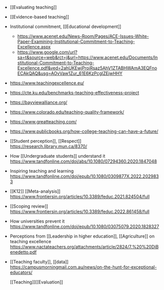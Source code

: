 - [[Evaluating teaching]]
- [[Evidence-based teaching]]
- Institutional commitment, [[Educational development]]
	- https://www.acenet.edu/News-Room/Pages/ACE-Issues-White-Paper-Examining-Institutional-Commitment-to-Teaching-Excellence.aspx
	- https://www.google.com/url?sa=t&source=web&rct=j&url=https://www.acenet.edu/Documents/Institutional-Commitment-to-Teaching-Excellence.pdf&ved=2ahUKEwjProiRsaz5AhV1ZTABHWAmA3EQFnoECAkQAQ&usg=AOvVaw1Zur_61E6KzPcgIZEjwHHY
- https://www.teachingexcellence.eu/
- https://cte.ku.edu/benchmarks-teaching-effectiveness-project
- https://bayviewalliance.org/
- https://www.colorado.edu/teaching-quality-framework/
- https://www.greatteaching.com/
- https://www.publicbooks.org/how-college-teaching-can-have-a-future/
- [[Student perception]], [[Respect]] https://research.library.mun.ca/8370/
- How [[Undergraduate students]] understand it https://www.tandfonline.com/doi/abs/10.1080/07294360.2020.1847048
- Inspiring teaching and learning https://www.tandfonline.com/doi/epub/10.1080/0309877X.2022.2029833
- [[K12]] [[Meta-analysis]] https://www.frontiersin.org/articles/10.3389/feduc.2021.824504/full
- [[Scoping review]] https://www.frontiersin.org/articles/10.3389/feduc.2022.861458/full
- How universities prevent it https://www.tandfonline.com/doi/epub/10.1080/03075079.2020.1828327
- Perceptions from [[Leadership in higher education]], [[Agriculture]] on teaching excellence https://www.nactateachers.org/attachments/article/2824/7.%20%20DiBenedetto.pdf
- [[Teaching faculty]], [[data]] https://campusmorningmail.com.au/news/on-the-hunt-for-exceptional-educators/
  
  [[Teaching]][[Evaluation]]
